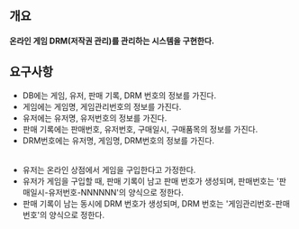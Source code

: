 
## 개요
#### 온라인 게임 DRM(저작권 관리)를 관리하는 시스템을 구현한다.
## 요구사항
- DB에는 게임, 유저, 판매 기록, DRM 번호의 정보를 가진다.
- 게임에는 게임명, 게임관리번호의 정보를 가진다.
- 유저에는 유저명, 유저번호의 정보를 가진다.
- 판매 기록에는 판매번호, 유저번호, 구매일시, 구매품목의 정보를 가진다.
- DRM번호에는 유저명, 게임명, DRM번호의 정보를 가진다.
######
- 유저는 온라인 상점에서 게임을 구입한다고 가정한다.
- 유저가 게임을 구입할 때, 판매 기록이 남고 판매 번호가 생성되며, 판매번호는 '판매일시-유저번호-NNNNNN'의 양식으로 정한다.
- 판매 기록이 남는 동시에 DRM 번호가 생성되며, DRM 번호는 '게임관리번호-판매번호'의 양식으로 정한다.
######
